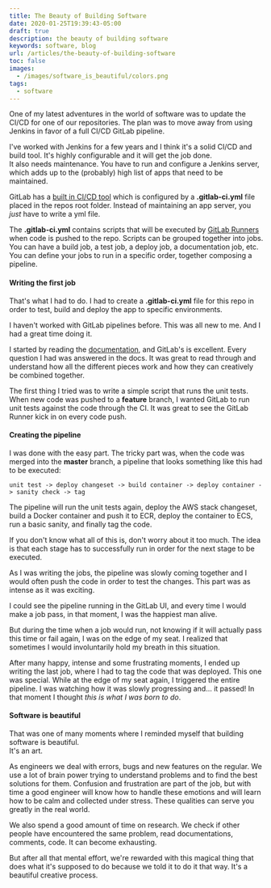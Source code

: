 ```yaml
---
title: The Beauty of Building Software
date: 2020-01-25T19:39:43-05:00
draft: true
description: the beauty of building software
keywords: software, blog
url: /articles/the-beauty-of-building-software
toc: false
images:
  - /images/software_is_beautiful/colors.png
tags:
  - software
---
```


One of my latest adventures in the world of software was to update the CI/CD for one of our repositories. The plan was to move away from using Jenkins in favor of a full CI/CD GitLab pipeline.

I've worked with Jenkins for a few years and I think it's a solid CI/CD and build tool. It's highly configurable and it will get the job done.  
It also needs maintenance. You have to run and configure a Jenkins server, which adds up to the (probably) high list of apps that need to be maintained.

GitLab has a [built in CI/CD tool](https://docs.gitlab.com/ee/ci/) which is configured by a **.gitlab-ci.yml** file placed in the repos root folder. Instead of maintaining an app server, you *just* have to write a yml file.

The **.gitlab-ci.yml** contains scripts that will be executed by [GitLab Runners](https://docs.gitlab.com/runner/) when code is pushed to the repo. Scripts can be grouped together into jobs. You can have a build job, a test job, a deploy job, a documentation job, etc. You can define your jobs to run in a specific order, together composing a pipeline.

#### Writing the first job

That's what I had to do. I had to create a **.gitlab-ci.yml** file for this repo in order to test, build and deploy the app to specific environments.

I haven't worked with GitLab pipelines before. This was all new to me. And I had a great time doing it.

I started by reading the [documentation](https://docs.gitlab.com/ee/ci/yaml/), and GitLab's is excellent. Every question I had was answered in the docs. It was great to read through and understand how all the different pieces work and how they can creatively be combined together.

The first thing I tried was to write a simple script that runs the unit tests. When new code was pushed to a **feature** branch, I wanted GitLab to run unit tests against the code through the CI. It was great to see the GitLab Runner kick in on every code push.

#### Creating the pipeline

I was done with the easy part. The tricky part was, when the code was merged into the **master** branch, a pipeline that looks something like this had to be executed:

```
unit test -> deploy changeset -> build container -> deploy container -> sanity check -> tag
```

The pipeline will run the unit tests again, deploy the AWS stack changeset, build a Docker container and push it to ECR, deploy the container to ECS, run a basic sanity, and finally tag the code.

If you don't know what all of this is, don't worry about it too much. The idea is that each stage has to successfully run in order for the next stage to be executed.

As I was writing the jobs, the pipeline was slowly coming together and I would often push the code in order to test the changes. This part was as intense as it was exciting.

I could see the pipeline running in the GitLab UI, and every time I would make a job pass, in that moment, I was the happiest man alive.

But during the time when a job would run, not knowing if it will actually pass this time or fail again, I was on the edge of my seat. I realized that sometimes I would involuntarily hold my breath in this situation.

After many happy, intense and some frustrating moments, I ended up writing the last job, where I had to tag the code that was deployed. This one was special. While at the edge of my seat again, I triggered the entire pipeline. I was watching how it was slowly progressing and... it passed! In that moment I thought *this is what I was born to do*.

#### Software is beautiful

That was one of many moments where I reminded myself that building software is beautiful.  
It's an art. 

As engineers we deal with errors, bugs and new features on the regular. We use a lot of brain power trying to understand problems and to find the best solutions for them. Confusion and frustration are part of the job, but with time a good engineer will know how to handle these emotions and will learn how to be calm and collected under stress. These qualities can serve you greatly in the real world.

We also spend a good amount of time on research. We check if other people have encountered the same problem, read documentations, comments, code. It can become exhausting.

But after all that mental effort, we're rewarded with this magical thing that does what it's supposed to do because we told it to do it that way. It's a beautiful creative process.
